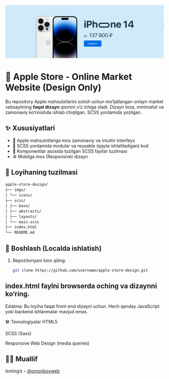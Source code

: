 ![Apple](./imgs/promo.png)

# 🍏 Apple Store - Online Market Website (Design Only)

Bu repository Apple mahsulotlarini sotish uchun mo‘ljallangan onlayn market vebsaytining **faqat dizayn** qismini o‘z ichiga oladi. Dizayn toza, minimalist va zamonaviy ko‘rinishda ishlab chiqilgan. SCSS yordamida yozilgan.

## ✨ Xususiyatlari

- 📱 Apple mahsulotlariga mos zamonaviy va intuitiv interfeys
- 🎨 SCSS yordamida modular va reusable (qayta ishlatiladigan) kod
- 🧩 Komponentlar asosida tuzilgan SCSS fayllar tuzilmasi
- ⚙️ Mobilga mos (Responsive) dizayn

## 📂 Loyihaning tuzilmasi

```bash
apple-store-design/
├── imgs/
│ └── icons/
├── scss/
│ ├── base/ 
│ ├── abstracts/ 
│ ├── layouts/
│ └── main.scss 
├── index.html 
└── README.md
```

## 🚀 Boshlash (Localda ishlatish)

1. Repozitoriyani klon qiling:
   ```bash
   git clone https://github.com/username/apple-store-design.git
   ```

## index.html faylni browserda oching va dizaynni ko‘ring.

Eslatma: Bu loyiha faqat front-end dizayni uchun. Hech qanday JavaScript yoki backend ishlanmalar mavjud emas.

🛠 Texnologiyalar
HTML5

SCSS (Sass)

Responsive Web Design (media queries)

## 👨‍💻 Muallif

Ismingiz – [@omonboyweb](https://github.com/omonboyweb)
